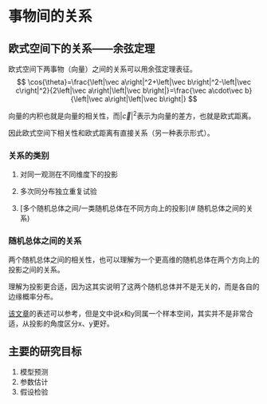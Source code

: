 # 事物间的关系

## 欧式空间下的关系——余弦定理

欧式空间下两事物（向量）之间的关系可以用余弦定理表征。
$$
\cos{\theta}=\frac{\left|\vec a\right|^2+\left|\vec b\right|^2-\left|\vec c\right|^2}{2\left|\vec a\right|\left|\vec b\right|}=\frac{\vec a\cdot\vec b}{\left|\vec a\right|\left|\vec b\right|}
$$


向量的内积也就是向量的相关性，而$\left|\vec c\right|^2$表示为向量的差方，也就是欧式距离。

因此欧式空间下相关性和欧式距离有直接关系（另一种表示形式）。

### 关系的类别

1. 对同一观测在不同维度下的投影

2. 多次同分布独立重复试验

3. [多个随机总体之间/一类随机总体在不同方向上的投影](# 随机总体之间的关系)

### 随机总体之间的关系

两个随机总体之间的相关性，也可以理解为一个更高维的随机总体在两个方向上的投影之间的关系。

理解为投影更合适，因为这其实说明了这两个随机总体并不是无关的，而是各自的边缘概率分布。

[该文章](https://zhuanlan.zhihu.com/p/97108727)的表述可以参考，但是文中说x和y同属一个样本空间，其实并不是非常合适，从投影的角度区分x、y更好。

## 主要的研究目标

1. 模型预测
2. 参数估计
3. 假设检验

